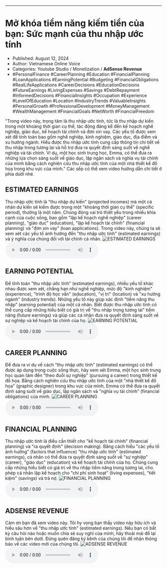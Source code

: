
---

# Mở khóa tiềm năng kiếm tiền của bạn: Sức mạnh của thu nhập ước tính

- Published: August 12, 2024
- Author: Vietnamese Online Voice
- Categories: Youtube Studio / Monetization / **AdSense Revenue**
- #PersonalFinance #CareerPlanning #Education #FinancialPlanning #LoanApplications #EarningPotential #Budgeting #FinancialObligations #RealLifeApplications #CareerDecisions #EducationDecisions #FutureEarnings #LivingExpenses #Savings #DebtRepayment #InformedDecisions #FinancialInsights #Occupation #Experience #LevelOfEducation #Location #IndustryTrends #ValuableInsights #PersonalGrowth #ProfessionalDevelopment #MoneyManagement #WealthManagement #FinancialGoals #NetWorth #FinancialFreedom

"Trong video này, trọng tâm là thu nhập ước tính, tức là thu nhập dự kiến ​​trong một khoảng thời gian cụ thể, tác động đáng kể đến kế hoạch nghề nghiệp, giáo dục, kế hoạch tài chính và đơn xin vay. Các yếu tố được xem xét để tính toán bao gồm nghề nghiệp, kinh nghiệm, giáo dục, địa điểm và xu hướng ngành. Hiểu được thu nhập ước tính cung cấp thông tin chi tiết về thu nhập trong tương lai và hỗ trợ đưa ra quyết định sáng suốt về nghề nghiệp và tài chính. Ví dụ, một học sinh trung học, Emma, ​​có thể đưa ra những lựa chọn sáng suốt về giáo dục, lập ngân sách và nghĩa vụ tài chính của mình bằng cách nghiên cứu thu nhập ước tính của một nhà thiết kế đồ họa trong khu vực của mình." Các sếp có thể xem video hướng dẫn chi tiết ở phía dưới nhé.


## ESTIMATED EARNINGS

Thu nhập ước tính là "thu nhập dự kiến" (projected incomes) mà một cá nhân dự kiến ​​sẽ kiếm được trong một "khoảng thời gian cụ thể" (specific period), thường là một năm. Chúng đóng vai trò thiết yếu trong nhiều khía cạnh của cuộc sống, bao gồm "lập kế hoạch nghề nghiệp" (career planning), "giáo dục" (education), "lập kế hoạch tài chính" (financial planning) và "đơn xin vay" (loan applications). Trong video này, chúng ta sẽ xem xét các yếu tố ảnh hưởng đến "thu nhập ước tính" (estimated earnings) và ý nghĩa của chúng đối với tài chính cá nhân.
![ESTIMATED EARNINGS](https://http-archiver-apis-production-80.schnworks.com/storage/images/transitions/2024-08-12/transition-17285204622-Montserrat-Medium-9C27B0.jpg)
<audio controls>
    <source src="https://http-archiver-apis-production-80.schnworks.com/storage/storage/audio/file-1572809334.mp3" type="audio/mpeg">
</audio>



## EARNING POTENTIAL

Để tính toán "thu nhập ước tính" (estimated earnings), nhiều yếu tố khác nhau được xem xét, chẳng hạn như nghề nghiệp, mức độ "kinh nghiệm" (experience), "trình độ học vấn" (education), "vị trí" (location) và "xu hướng ngành" (industry trends). Những yếu tố này giúp xác định "tiềm năng thu nhập" (earning potential) của một cá nhân. Biết được thu nhập ước tính có thể cung cấp những hiểu biết có giá trị về "thu nhập trong tương lai" tiềm năng (future earnings) và giúp các cá nhân đưa ra quyết định sáng suốt về sự nghiệp và kế hoạch tài chính của họ.
![EARNING POTENTIAL](https://http-archiver-apis-production-80.schnworks.com/storage/images/transitions/2024-08-12/transition--26610587753-Montserrat-Regular-303F9F.jpg)
<audio controls>
    <source src="https://http-archiver-apis-production-80.schnworks.com/storage/storage/audio/file-12448180103.mp3" type="audio/mpeg">
</audio>



## CAREER PLANNING

Để đưa ra ví dụ về cách "thu nhập ước tính" (estimated earnings) có thể được áp dụng trong cuộc sống thực, hãy xem xét Emma, ​​một học sinh trung học quan tâm đến "theo đuổi sự nghiệp" (pursuing a career) trong thiết kế đồ họa. Bằng cách nghiên cứu thu nhập ước tính của một "nhà thiết kế đồ họa" (graphic designer) trong khu vực của mình, Emma có thể đưa ra quyết định sáng suốt về giáo dục, lập ngân sách và "nghĩa vụ tài chính" (financial obligations) của mình.
![CAREER PLANNING](https://http-archiver-apis-production-80.schnworks.com/storage/images/transitions/2024-08-12/transition-12057028338-Montserrat-ExtraBold-283593.jpg)
<audio controls>
    <source src="https://http-archiver-apis-production-80.schnworks.com/storage/storage/audio/file-61755191493.mp3" type="audio/mpeg">
</audio>



## FINANCIAL PLANNING

Thu nhập ước tính là điều cần thiết cho "kế hoạch tài chính" (financial planning) và "ra quyết định" (decision making). Bằng cách hiểu "các yếu tố ảnh hưởng" (factors that influence) "thu nhập ước tính" (estimated earnings), cá nhân có thể đưa ra quyết định sáng suốt về "sự nghiệp" (career), "giáo dục" (education) và kế hoạch tài chính của họ. Chúng cung cấp những hiểu biết có giá trị về thu nhập tiềm năng trong tương lai, cho phép cá nhân lập kế hoạch cho "chi phí sinh hoạt" (living expenses), "tiết kiệm" (savings) và trả nợ.
![FINANCIAL PLANNING](https://http-archiver-apis-production-80.schnworks.com/storage/images/transitions/2024-08-12/transition--20322043394-Montserrat-ExtraBold-512DA8.jpg)
<audio controls>
    <source src="https://http-archiver-apis-production-80.schnworks.com/storage/storage/audio/file-23103519378.mp3" type="audio/mpeg">
</audio>



## ADSENSE REVENUE

Cảm ơn bạn đã xem video này. Tôi hy vọng bạn thấy video này hữu ích và hiểu sâu hơn về "thu nhập ước tính" (estimated earnings). Nếu bạn có bất kỳ câu hỏi nào hoặc muốn chia sẻ suy nghĩ của mình, hãy thoải mái để lại bình luận bên dưới. Đừng quên đăng ký kênh của chúng tôi để nhận thông báo về các video mới của chúng tôi.
![ADSENSE REVENUE](https://http-archiver-apis-production-80.schnworks.com/storage/images/transitions/2024-08-12/transition-20111109564-Montserrat-Black-4A148C.jpg)
<audio controls>
    <source src="https://http-archiver-apis-production-80.schnworks.com/storage/storage/audio/file-3614660614.mp3" type="audio/mpeg">
</audio>

